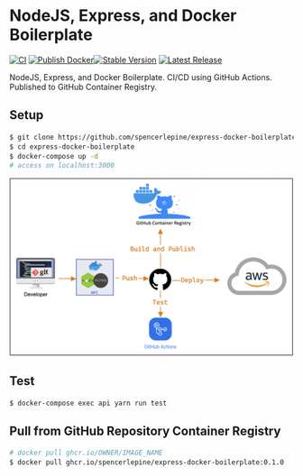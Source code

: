 # NodeJS, Express, and Docker Boilerplate

[![CI](https://github.com/spencerlepine/express-docker-boilerplate/actions/workflows/ci.yml/badge.svg?branch=main)](https://github.com/spencerlepine/express-docker-boilerplate/actions/workflows/ci.yml) [![Publish Docker](https://github.com/spencerlepine/express-docker-boilerplate/actions/workflows/publish-to-ghcr.yml/badge.svg?branch=main)](https://github.com/spencerlepine/express-docker-boilerplate/actions/workflows/publish-to-ghcr.yml)[![Stable Version](https://img.shields.io/github/v/tag/spencerlepine/express-docker-boilerplate)](https://img.shields.io/github/v/tag/spencerlepine/express-docker-boilerplate) [![Latest Release](https://img.shields.io/github/v/release/spencerlepine/express-docker-boilerplate?color=%233D9970)](https://img.shields.io/github/v/tag/spencerlepine/express-docker-boilerplate?color=%233D9970)

NodeJS, Express, and Docker Boilerplate. CI/CD using GitHub Actions. Published to GitHub Container Registry.
## Setup
```sh
$ git clone https://github.com/spencerlepine/express-docker-boilerplate.git
$ cd express-docker-boilerplate
$ docker-compose up -d
# access on localhost:3000
```

![Diagram](./diagram.png)

## Test
```sh
$ docker-compose exec api yarn run test
```

## Pull from GitHub Repository Container Registry
```sh
# docker pull ghcr.io/OWNER/IMAGE_NAME
$ docker pull ghcr.io/spencerlepine/express-docker-boilerplate:0.1.0
```